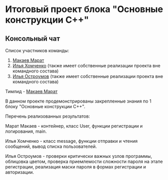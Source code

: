 # Итоговый проект блока "Основные конструкции С++"
## Консольный чат  
Cписок участников команды:

1) [Макаев Марат](https://github.com/marat-mak) 
2) [Илья Хомченко](https://github.com/RodgerPetrovich) (также имеет собственные реализации проекта вне командного состава)
3) [Илья Остроумов](https://github.com/Medium1191) (также имеет собственные реализации проекта вне командного состава)
          
Тимлид - [Макаев Марат](https://github.com/marat-mak)  
  
В данном проекте продемонстрированы закрепленные знания по 1 блоку "Основные конструкции С++".

Перечень реализованных результатов:

Марат Макаев - контейнер, класс User, функции регистрации и логирования, main.  

Илья Хомченко - класс message, функции отправки и чтения сообщений, вывод списка пользователей.  

Илья Остроумов - проверки критически важных узлов программы, облицовка цветом, проверка приемлемости сложности пароля на этапе регистрации, реализация маски пароля в формах регистрации и авторизации.  
